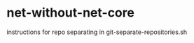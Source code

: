 net-without-net-core
====================

instructions for repo separating in git-separate-repositories.sh